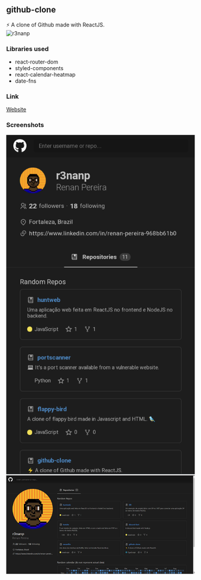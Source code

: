 ## github-clone
⚡ A clone of Github made with ReactJS. <br />
![r3nanp](https://img.shields.io/badge/r3nanp-github--clone-blue)

### Libraries used
* react-router-dom
* styled-components
* react-calendar-heatmap
* date-fns

### Link
[Website](https://r3nanp-github-clone.netlify.app/)

### Screenshots
<img src="./.github/mobilescreenshot.png">

<img src="./.github/desktopscreenshot.png">
